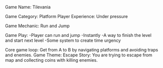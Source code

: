 Game Name: Tilevania

Game Category: Platform Player Experience: Under pressure

Game Mechanic: Run and Jump

Game Play: 
-Player can run and jump 
-Instantly 
-A way to finish the level and start next level 
-Some system to create time urgency

Core game loop: Get from A to B by navigating platforms and avoiding traps and enemies. 
Game Theme: Escape
Story: You are trying to escape from map and collecting coins with killing enemies.
